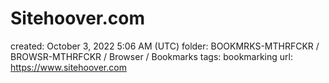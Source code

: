 # Sitehoover.com

created: October 3, 2022 5:06 AM (UTC)
folder: BOOKMRKS-MTHRFCKR / BROWSR-MTHRFCKR / Browser / Bookmarks
tags: bookmarking
url: https://www.sitehoover.com